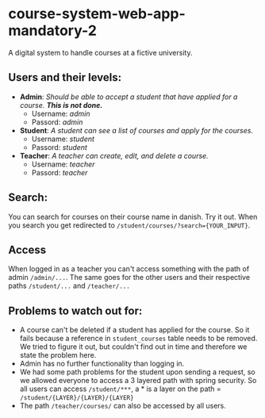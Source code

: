 # course-system-web-app-mandatory-2
A digital system to handle courses at a fictive university.  

## Users and their levels:
- **Admin**: _Should be able to accept a student that have applied for a course._ ***This is not done.***
  - Username: _admin_
  - Passord: _admin_
- **Student**: _A student can see a list of courses and apply for the courses._
  - Username: _student_
  - Passord: _student_
- **Teacher**: _A teacher can create, edit, and delete a course._
  - Username: _teacher_
  - Passord: _teacher_
  
## Search:
You can search for courses on their course name in danish. Try it out.
When you search you get redirected to `/student/courses/?search={YOUR_INPUT}`.

## Access
When logged in as a teacher you can't access something with the path of admin `/admin/...`.
The same goes for the other users and their respective paths `/student/...` and `/teacher/...`

## Problems to watch out for:
- A course can't be deleted if a student has applied for the course. So it fails because a reference in `student_courses` table needs to be removed. We tried to figure it out, but couldn't find out in time and therefore we state the problem here. 
- Admin has no further functionality than logging in. 
- We had some path problems for the student upon sending a request, so we allowed everyone to access a 3 layered path with spring security. So all users can access `/student/***`, a * is a layer on the path = `/student/{LAYER}/{LAYER}/{LAYER}`
- The path `/teacher/courses/` can also be accessed by all users. 
